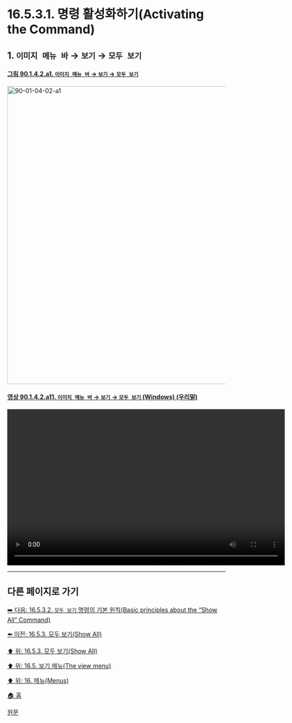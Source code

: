 # 16.5.3.1. 명령 활성화하기(Activating the Command)

<a id="16-05-03-01-s1"></a>

## 1. `이미지 메뉴 바` → `보기` → `모두 보기`

<a id="90-01-04-02-a1"></a>

#### [그림 90.1.4.2.a1. `이미지 메뉴 바` → `보기` → `모두 보기`](./90-01-04-02-show_all.md#90-01-04-02-a1)
<img width="940" height="687" alt="90-01-04-02-a1" src="https://github.com/user-attachments/assets/6545738f-9e8c-40f4-afaa-787009b8448f" />

<a id="90-01-04-02-a11"></a>

#### [영상 90.1.4.2.a11. `이미지 메뉴 바` → `보기` → `모두 보기` (Windows) (우리말)](./90-01-04-02-show_all.md#90-01-04-02-a11)
<video controls="controls" width="640" height="360" src="https://github.com/user-attachments/assets/adddbd51-1a29-49ec-8132-afa1b5275ed6"></video>

***

## 다른 페이지로 가기

[➡️ 다음: 16.5.3.2. `모두 보기` 명령의 기본 원칙(Basic principles about the “Show All” Command)](./16-05-03-02-basic_pinciples_about_the_show_all_command.md)

[⬅️ 이전: 16.5.3. 모두 보기(Show All)](./16-05-03-00-show-all.md)

[⬆️ 위: 16.5.3. 모두 보기(Show All)](./16-05-03-00-show-all.md)

[⬆️ 위: 16.5. 보기 메뉴(The view menu)](./16-05-00-the-view-menu.md)

[⬆️ 위: 16. 메뉴(Menus)](./16-00-menus.md)

[🏠 홈](./00-home.md)

[원문](https://docs.gimp.org/2.10/ko/gimp-view-show-all.html#idm25340)